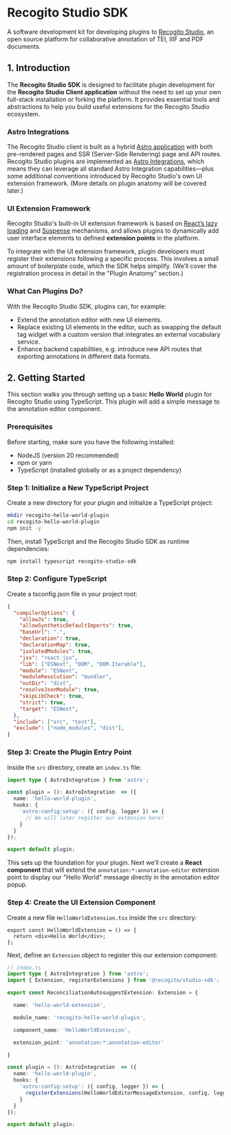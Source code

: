 # Recogito Studio SDK

A software development kit for developing plugins to [Recogito Studio](https://recogitostudio.org/), an open source platform for collaborative annotation of TEI, IIIF and PDF documents.

## 1. Introduction

The __Recogito Studio SDK__ is designed to facilitate plugin development for the __Recogito Studio Client application__ without the need to set up your own full-stack installation or forking the platform. It provides essential tools and abstractions to help you build useful extensions for the Recogito Studio ecosystem.

### Astro Integrations

The Recogito Studio client is built as a hybrid [Astro application](https://astro.build/) with both pre-rendered pages and SSR (Server-Side Rendering) page and API routes. Recogito Studio plugins are implemented as [Astro Integrations](https://docs.astro.build/en/guides/integrations-guide/), which means they can leverage all standard Astro Integration capabilities—plus some additional conventions introduced by Recogito Studio's own UI extension framework. (More details on plugin anatomy will be covered later.)

### UI Extension Framework

Recogito Studio's built-in UI extension framework is based on [React’s lazy loading](https://react.dev/reference/react/lazy) and [Suspense](https://react.dev/reference/react/Suspense) mechanisms, and allows plugins to dynamically add user interface elements to defined __extension points__ in the platform.

To integrate with the UI extension framework, plugin developers must register their extensions following a specific process. This involves a small amount of boilerplate code, which the SDK helps simplify. (We’ll cover the registration process in detail in the "Plugin Anatomy" section.)

### What Can Plugins Do?

With the Recogito Studio SDK, plugins can, for example:

- Extend the annotation editor with new UI elements.
- Replace existing UI elements in the editor, such as swapping the default tag widget with a custom version that integrates an external vocabulary service.
- Enhance backend capabilities, e.g. introduce new API routes that exporting annotations in different data formats.

## 2. Getting Started

This section walks you through setting up a basic __Hello World__ plugin for Recogito Studio using TypeScript. This plugin will add a simple message to the annotation editor component.

### Prerequisites

Before starting, make sure you have the following installed:

- NodeJS (version 20 recommended)
- npm or yarn
- TypeScript (installed globally or as a project dependency)

### Step 1: Initialize a New TypeScript Project

Create a new directory for your plugin and initialize a TypeScript project:

```sh
mkdir recogito-hello-world-plugin
cd recogito-hello-world-plugin
npm init -y
```

Then, install TypeScript and the Recogito Studio SDK as runtime dependencies:

```sh
npm install typescript recogito-studio-sdk
```

### Step 2: Configure TypeScript

Create a tsconfig.json file in your project root:

```json
{
  "compilerOptions": {
    "allowJs": true,
    "allowSyntheticDefaultImports": true,
    "baseUrl": ".",
    "declaration": true,
    "declarationMap": true,
    "isolatedModules": true,
    "jsx": "react-jsx",
    "lib": ["ESNext", "DOM", "DOM.Iterable"],
    "module": "ESNext",
    "moduleResolution": "bundler",
    "outDir": "dist",
    "resolveJsonModule": true,
    "skipLibCheck": true,
    "strict": true,
    "target": "ESNext",
  },
  "include": ["src", "test"],
  "exclude": ["node_modules", "dist"],
}
```

### Step 3: Create the Plugin Entry Point

Inside the `src` directory, create an `index.ts` file:

```ts
import type { AstroIntegration } from 'astro';

const plugin = (): AstroIntegration  => ({
  name: 'hello-world-plugin',
  hooks: {
    'astro:config:setup': ({ config, logger }) => {
      // We will later register our extension here!
    }
  }
});

export default plugin;
```

This sets up the foundation for your plugin. Next we’ll create a __React component__ that will extend the `annotation:*:annotation-editor` extension point to display our "Hello World" message directly in the annotation
editor popup.

### Step 4: Create the UI Extension Component

Create a new file `HelloWorldExtension.tsx` inside the `src` directory:

```tsx
export const HelloWorldExtension = () => {
  return <div>Hello World</div>;
};
```

Next, define an `Extension` object to register this our extension component:

```ts
// index.ts
import type { AstroIntegration } from 'astro';
import { Extension, registerExtensions } from '@recogito/studio-sdk';

export const ReconciliationAutosuggestExtension: Extension = {

  name: 'hello-world-extension',

  module_name: 'recogito-hello-world-plugin',

  component_name: 'HelloWorldExtension',

  extension_point: 'annotation:*:annotation-editor'

}

const plugin = (): AstroIntegration  => ({
  name: 'hello-world-plugin',
  hooks: {
    'astro:config:setup': ({ config, logger }) => {
      registerExtensions(HelloWorldEditorMessageExtension, config, logger);
    }
  }
});

export default plugin;
```